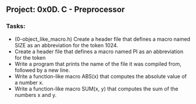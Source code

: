 ## Project: 0x0D. C - Preprocessor
### Tasks:
- (0-object_like_macro.h) Create a header file that defines a macro named SIZE as an abbreviation for the token 1024.
- Create a header file that defines a macro named PI as an abbreviation for the token
- Write a program that prints the name of the file it was compiled from, followed by a new line.
- Write a function-like macro ABS(x) that computes the absolute value of a number x.
- Write a function-like macro SUM(x, y) that computes the sum of the numbers x and y.
  
